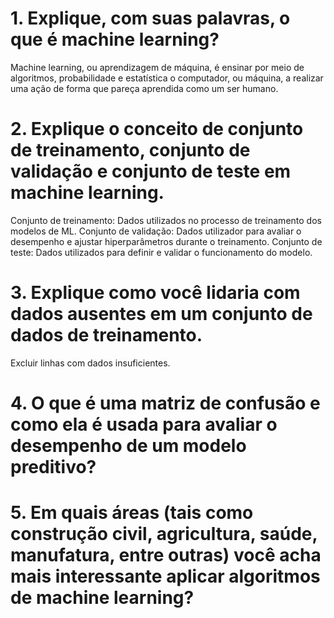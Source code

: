 # 1. Explique, com suas palavras, o que é machine learning? 
Machine learning, ou aprendizagem de máquina, é ensinar por meio de algoritmos, probabilidade e estatística o computador, ou máquina, a realizar uma ação de forma que pareça aprendida como um ser humano.

# 2. Explique o conceito de conjunto de treinamento, conjunto de validação e conjunto de teste em machine learning. 
Conjunto de treinamento: Dados utilizados no processo de treinamento dos modelos de ML.
Conjunto de validação: Dados utilizador para avaliar o desempenho e ajustar hiperparâmetros durante o treinamento.
Conjunto de teste: Dados utilizados para definir e validar o funcionamento do modelo.

# 3. Explique como você lidaria com dados ausentes em um conjunto de dados de treinamento.
Excluir linhas com dados insuficientes.

# 4. O que é uma matriz de confusão e como ela é usada para avaliar o desempenho de um modelo preditivo? 


# 5. Em quais áreas (tais como construção civil, agricultura, saúde, manufatura, entre outras) você acha mais interessante aplicar algoritmos de machine learning?